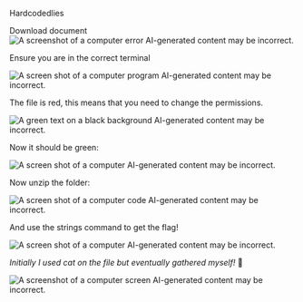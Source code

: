 Hardcodedlies

Download document![A screenshot of a computer error AI-generated content
may be
incorrect.](images/image1.png)

Ensure you are in the correct terminal

![A screen shot of a computer program AI-generated content may be
incorrect.](images/image2.png)

The file is red, this means that you need to change the permissions.

![A green text on a black background AI-generated content may be
incorrect.](images/image3.png)

Now it should be green:

![A screen shot of a computer AI-generated content may be
incorrect.](images/image4.png)

Now unzip the folder:

![A screen shot of a computer code AI-generated content may be
incorrect.](images/image5.png)

And use the strings command to get the flag!

![A screen shot of a computer AI-generated content may be
incorrect.](images/image6.png)

*Initially I used cat on the file but eventually gathered myself!* 🤣

![A screenshot of a computer screen AI-generated content may be
incorrect.](images/image7.png)



